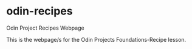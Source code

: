 # odin-recipes
Odin Project Recipes Webpage

This is the webpage/s for the Odin Projects Foundations-Recipe lesson.